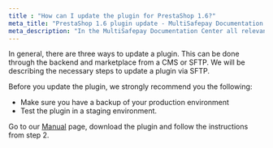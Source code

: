 ```yaml
---
title : "How can I update the plugin for PrestaShop 1.6?"
meta_title: "PrestaShop 1.6 plugin update - MultiSafepay Documentation Center"
meta_description: "In the MultiSafepay Documentation Center all relevant information regarding our Plugins and API. As well as Support pages for Payment Method, Tools and General Questions. You can also find the contact details of our Support Team and Integration Team."
---
```


In general, there are three ways to update a plugin. This can be done through the backend and marketplace from a CMS or SFTP.
We will be describing the necessary steps to update a plugin via SFTP.

Before you update the plugin, we strongly recommend you the following:

* Make sure you have a backup of your production environment
* Test the plugin in a staging environment.

Go to our [Manual](/integrations/prestashop-1-6/manual/) page, download the plugin and follow the instructions from step 2.